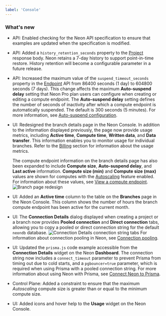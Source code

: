 ```yaml
---
label: 'Console'
---
```


### What's new

- API: Enabled checking for the Neon API specification to ensure that examples are updated when the specification is modified.
- API: Added a `history_retention_seconds` property to the [Project](https://api-docs.neon.tech/reference/getproject) response body. Neon retains a 7-day history to support point-in-time restore. History retention will become a configurable parameter in a future release.
- API: Increased the maximum value of the `suspend_timeout_seconds` property in the [Endpoint](https://api-docs.neon.tech/reference/getprojectendpoint) API from 86400 seconds (1 day) to 604800 seconds (7 days). This change affects the maximum **Auto-suspend delay** setting that Neon Pro plan users can configure when creating or editing a compute endpoint. The **Auto-suspend delay** setting defines the number of seconds of inactivity after which a compute endpoint is automatically suspended. The default is 300 seconds (5 minutes). For more information, see [Auto-suspend configuration](/docs/manage/endpoints#auto-suspend-configuration).
- UI: Redesigned the branch details page in the Neon Console. In addition to the information displayed previously, the page now provide usage metrics, including **Active time**, **Compute time**, **Written data**, and **Data transfer**. This information enables you to monitor usage for individual branches. Refer to the [Billing](/docs/introduction/billing) section for information about the usage metrics.
  
  The compute endpoint information on the branch details page has also been expanded to include **Compute size**, **Auto-suspend delay**, and **Last active** information. **Compute size (min)** and **Compute size (max)** values are shown for computes with the [Autoscaling](/docs/introduction/autoscaling) feature enabled. For information about these values, see [View a compute endpoint](https://neon.tech/docs/manage/endpoints#view-a-compute-endpoint).
  ![Branch page redesign](/docs/relnotes/branch_page_redesign.png)
- UI: Added an **Active time** column to the table on the **Branches** page in the Neon Console. This column shows the number of hours the branch compute endpoint has been active for the current month.
- UI: The **Connection Details** dialog displayed when creating a project or a branch now provides **Pooled connection** and **Direct connection** tabs, allowing you to copy a pooled or direct connection string for the default `neondb` database.
  ![Connection Details connection string tabs](/docs/relnotes/connection_details_tabs.png)
  For information about connection pooling in Neon, see [Connection pooling](/docs/connection/connection-pooling).
- UI: Updated the `prisma.js` code example accessible from the **Connection Details** widget on the Neon **Dashboard**. The connection string now includes a `connect_timeout` parameter to prevent Prisma from timing out due to cold starts, and a `pgbouncer=true` parameter, which is required when using Prisma with a pooled connection string. For more information about using Neon with Prisma, see [Connect Neon to Prisma](/docs/guides/prisma).
- Control Plane: Added a constraint to ensure that the maximum _Autoscaling_ compute size is greater than or equal to the minimum compute size.
- UI: Added icons and hover help to the **Usage** widget on the Neon Console.
